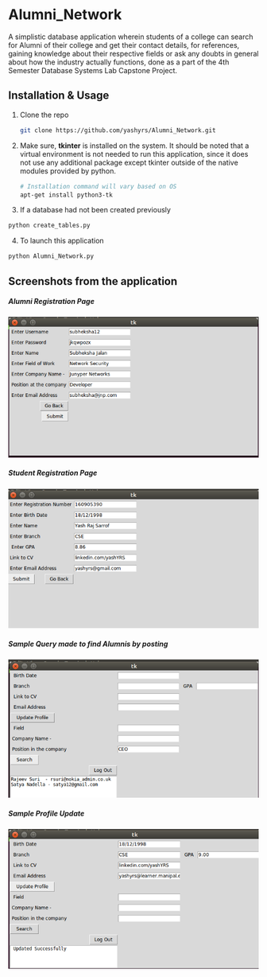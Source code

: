 # Alumni_Network
A simplistic database application wherein students of a college can search for Alumni of their college and get their contact details, for references, gaining knowledge about their respective fields or ask any doubts in general about how the industry actually functions, done as a part of the 4th Semester Database Systems Lab Capstone Project. 

## Installation & Usage

1. Clone the repo
   ```sh
   git clone https://github.com/yashyrs/Alumni_Network.git
   ```

2. Make sure, **tkinter** is installed on the system. It should be noted that a virtual environment is not needed to run this application, since it does not use any additional package except tkinter outside of the native modules provided by python.
    ```sh
    # Installation command will vary based on OS
    apt-get install python3-tk
    ```
3. If a database had not been created previously
 ```sh
 python create_tables.py
 ```
4. To launch this application
 ```sh
 python Alumni_Network.py
 ```

## Screenshots from the application 

##### Alumni Registration Page
![ra](Images/registerAlumni.png)

##### Student Registration Page
![rs](Images/registerStudent.png)

##### Sample Query made to find Alumnis by posting
![rq](Images/sampleSearch.png)

##### Sample Profile Update
![ru](Images/updateStudent.png)
